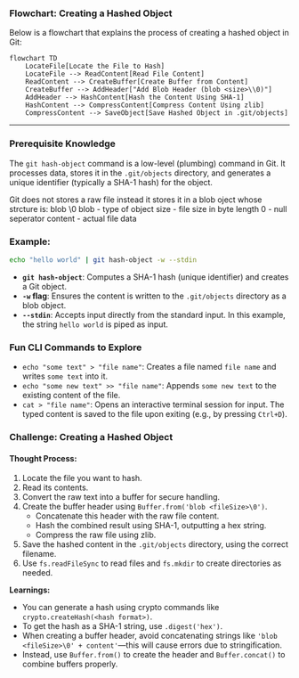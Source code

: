 ### Flowchart: Creating a Hashed Object

Below is a flowchart that explains the process of creating a hashed object in Git:

```mermaid
flowchart TD
    LocateFile[Locate the File to Hash]
    LocateFile --> ReadContent[Read File Content]
    ReadContent --> CreateBuffer[Create Buffer from Content]
    CreateBuffer --> AddHeader["Add Blob Header (blob <size>\\0)"]
    AddHeader --> HashContent[Hash the Content Using SHA-1]
    HashContent --> CompressContent[Compress Content Using zlib]
    CompressContent --> SaveObject[Save Hashed Object in .git/objects]

```

---

### Prerequisite Knowledge

The `git hash-object` command is a low-level (plumbing) command in Git. It processes data, stores it in the `.git/objects` directory, and generates a unique identifier (typically a SHA-1 hash) for the object.

Git does not stores a raw file instead it stores it in a blob oject whose strcture is:
blob <size>\0<content>
blob - type of object
size - file size in byte length
0 - null seperator
content - actual file data

### Example:

```bash
echo "hello world" | git hash-object -w --stdin
```

- **`git hash-object`**: Computes a SHA-1 hash (unique identifier) and creates a Git object.
- **`-w` flag**: Ensures the content is written to the `.git/objects` directory as a blob object.
- **`--stdin`**: Accepts input directly from the standard input. In this example, the string `hello world` is piped as input.

### Fun CLI Commands to Explore

- `echo "some text" > "file name"`: Creates a file named `file name` and writes `some text` into it.
- `echo "some new text" >> "file name"`: Appends `some new text` to the existing content of the file.
- `cat > "file name"`: Opens an interactive terminal session for input. The typed content is saved to the file upon exiting (e.g., by pressing `Ctrl+D`).

### Challenge: Creating a Hashed Object

#### Thought Process:

1. Locate the file you want to hash.
2. Read its contents.
3. Convert the raw text into a buffer for secure handling.
4. Create the buffer header using `Buffer.from('blob <fileSize>\0')`.
   - Concatenate this header with the raw file content.
   - Hash the combined result using SHA-1, outputting a hex string.
   - Compress the raw file using zlib.
5. Save the hashed content in the `.git/objects` directory, using the correct filename.
6. Use `fs.readFileSync` to read files and `fs.mkdir` to create directories as needed.

**Learnings:**

- You can generate a hash using crypto commands like `crypto.createHash(<hash format>)`.
- To get the hash as a SHA-1 string, use `.digest('hex')`.
- When creating a buffer header, avoid concatenating strings like `'blob <fileSize>\0' + content'`—this will cause errors due to stringification.
- Instead, use `Buffer.from()` to create the header and `Buffer.concat()` to combine buffers properly.
